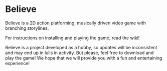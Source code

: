 # Believe
Believe is a 2D action platforming, musically driven video game with branching storylines.

For instructions on installing and playing the game, read the [wiki](https://github.com/leodenault/Believe/wiki)!

Believe is a project developed as a hobby, so updates will be inconsistent and may end up in lulls in activity.
But please, feel free to download and play the game! We hope that we will provide you with a fun and
entertaining experience!
